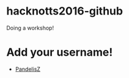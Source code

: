 # hacknotts2016-github
Doing a workshop!

# Add your username!
- [PandelisZ](http://github.com/pandelisz)
